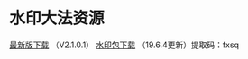 # 水印大法资源
[最新版下载](https://raw.githubusercontent.com/czw299/WaterMark/master/shuiyin-release.apk) （V2.1.0.1）
[水印包下载](https://pan.baidu.com/s/18fKPYOIpKcT3oUWs29QnRw) （19.6.4更新）提取码：fxsq
